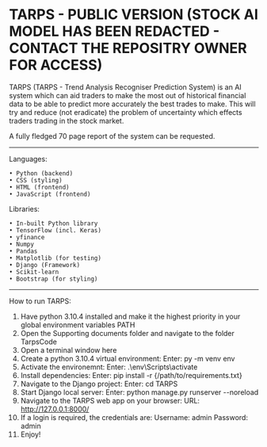 # TARPS - PUBLIC VERSION (STOCK AI MODEL HAS BEEN REDACTED - CONTACT THE REPOSITRY OWNER FOR ACCESS)
TARPS (TARPS - Trend Analysis Recogniser Prediction System) is an AI system which can aid traders to make the most out of historical financial data to be able to predict more accurately the best trades to make. This will try and reduce (not eradicate) the problem of uncertainty which effects traders trading in the stock market.

A fully fledged 70 page report of the system can be requested.

-----

Languages:

    • Python (backend)
    • CSS (styling)
    • HTML (frontend)
    • JavaScript (frontend)

Libraries:

    • In-built Python library
    • TensorFlow (incl. Keras)
    • yfinance
    • Numpy
    • Pandas
    • Matplotlib (for testing)
    • Django (Framework)
    • Scikit-learn
    • Bootstrap (for styling)

----

How to run TARPS:

1.	Have python 3.10.4 installed and make it the highest priority in your global environment variables PATH
2.	Open the Supporting documents folder and navigate to the folder TarpsCode
3.	Open a terminal window here
4.	Create a python 3.10.4 virtual environment:
Enter:	py -m venv env
5.	Activate the environemnt:
Enter:	.\env\Scripts\activate
6.	Install dependencies:
Enter:	pip install -r {/path/to/requirements.txt}
7.	Navigate to the Django project:
Enter:	cd TARPS
8.	Start Django local server:
Enter:	python manage.py runserver --noreload  
9.	Navigate to the TARPS web app on your browser:
URL:	http://127.0.0.1:8000/
10.	If a login is required, the credentials are:
Username:	admin
Password:	admin
11.	Enjoy!
